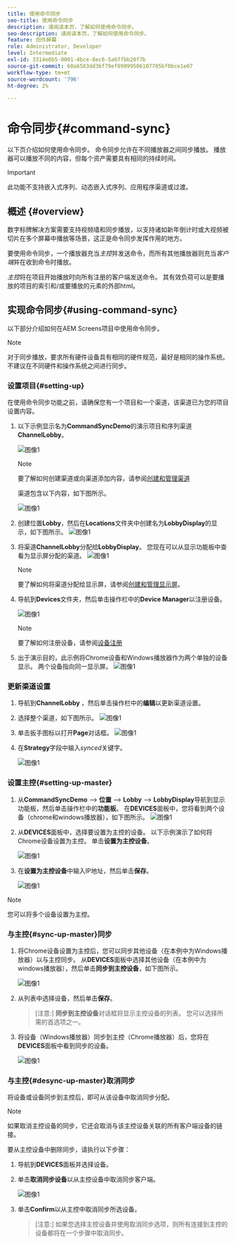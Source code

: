 ```yaml
---
title: 使用命令同步
seo-title: 使用命令同步
description: 请阅读本页，了解如何使用命令同步。
seo-description: 请阅读本页，了解如何使用命令同步。
feature: 创作屏幕
role: Administrator, Developer
level: Intermediate
exl-id: 3314e0b5-0001-4bce-8ec6-5a6ffbb20f7b
source-git-commit: 60a6583dd3bf79ef09099506107705bf0bce1e07
workflow-type: tm+mt
source-wordcount: '796'
ht-degree: 2%

---
```


# 命令同步{#command-sync}

以下页介绍如何使用命令同步。 命令同步允许在不同播放器之间同步播放。 播放器可以播放不同的内容，但每个资产需要具有相同的持续时间。

>[!IMPORTANT]
>
>此功能不支持嵌入式序列、动态嵌入式序列、应用程序渠道或过渡。

## 概述 {#overview}

数字标牌解决方案需要支持视频墙和同步播放，以支持诸如新年倒计时或大视频被切片在多个屏幕中播放等场景，这正是命令同步发挥作用的地方。

要使用命令同步，一个播放器充当&#x200B;*主控*&#x200B;并发送命令，而所有其他播放器则充当&#x200B;*客户端*&#x200B;并在收到命令时播放。

*主控*&#x200B;将在项目开始播放时向所有注册的客户端发送命令。 其有效负荷可以是要播放的项目的索引和/或要播放的元素的外部html。

## 实现命令同步{#using-command-sync}

以下部分介绍如何在AEM Screens项目中使用命令同步。

>[!NOTE]
>
>对于同步播放，要求所有硬件设备具有相同的硬件规范，最好是相同的操作系统。 不建议在不同硬件和操作系统之间进行同步。

### 设置项目{#setting-up}

在使用命令同步功能之前，请确保您有一个项目和一个渠道，该渠道已为您的项目设置内容。

1. 以下示例显示名为&#x200B;**CommandSyncDemo**&#x200B;的演示项目和序列渠道&#x200B;**ChannelLobby**。

   ![图像1](assets/command-sync/command-sync1-1.png)

   >[!NOTE]
   >
   >要了解如何创建渠道或向渠道添加内容，请参阅[创建和管理渠道](/help/user-guide/managing-channels.md)

   渠道包含以下内容，如下图所示。

   ![图像1](assets/command-sync/command-sync2-1.png)

1. 创建位置&#x200B;**Lobby**，然后在&#x200B;**Locations**&#x200B;文件夹中创建名为&#x200B;**LobbyDisplay**的显示，如下图所示。
   ![图像1](assets/command-sync/command-sync3-1.png)

1. 将渠道&#x200B;**ChannelLobby**&#x200B;分配给&#x200B;**LobbyDisplay**。 您现在可以从显示功能板中查看为显示屏分配的渠道。
   ![图像1](assets/command-sync/command-sync4-1.png)

   >[!NOTE]
   >
   >要了解如何将渠道分配给显示屏，请参阅[创建和管理显示屏](/help/user-guide/managing-displays.md)。

1. 导航到&#x200B;**Devices**&#x200B;文件夹，然后单击操作栏中的&#x200B;**Device Manager**&#x200B;以注册设备。

   ![图像1](assets/command-sync5.png)

   >[!NOTE]
   >
   >要了解如何注册设备，请参阅[设备注册](/help/user-guide/device-registration.md)

1. 出于演示目的，此示例将Chrome设备和Windows播放器作为两个单独的设备显示。 两个设备指向同一显示屏。
   ![图像1](assets/command-sync6.png)

### 更新渠道设置

1. 导航到&#x200B;**ChannelLobby** ，然后单击操作栏中的&#x200B;**编辑**&#x200B;以更新渠道设置。

1. 选择整个渠道，如下图所示。
   ![图像1](assets/command-sync/command-sync7-1.png)

1. 单击扳手图标以打开&#x200B;**Page**对话框。
   ![图像1](assets/command-sync/command-sync8-1.png)

1. 在&#x200B;**Strategy**&#x200B;字段中输入&#x200B;*synced*&#x200B;关键字。

   ![图像1](assets/command-sync/command-sync9-1.png)


### 设置主控{#setting-up-master}

1. 从&#x200B;**CommandSyncDemo** —> **位置** —> **Lobby** —> **LobbyDisplay**&#x200B;导航到显示功能板，然后单击操作栏中的&#x200B;**功能板**。
在**DEVICES**面板中，您将看到两个设备（chrome和windows播放器），如下图所示。
   ![图像1](assets/command-sync/command-sync10-1.png)

1. 从&#x200B;**DEVICES**&#x200B;面板中，选择要设置为主控的设备。 以下示例演示了如何将Chrome设备设置为主控。 单击&#x200B;**设置为主控设备**。

   ![图像1](assets/command-sync/command-sync11-1.png)

1. 在&#x200B;**设置为主控设备**&#x200B;中输入IP地址，然后单击&#x200B;**保存**。

   ![图像1](assets/command-sync/command-sync12-1.png)

>[!NOTE]
>
>您可以将多个设备设置为主控。

### 与主控{#sync-up-master}同步

1. 将Chrome设备设置为主控后，您可以同步其他设备（在本例中为Windows播放器）以与主控同步。
从**DEVICES**&#x200B;面板中选择其他设备（在本例中为windows播放器），然后单击&#x200B;**同步到主控设备**，如下图所示。

   ![图像1](assets/command-sync/command-sync13-1.png)

1. 从列表中选择设备，然后单击&#x200B;**保存**。

   >[注意:]
   > **同步到主控设备**&#x200B;对话框将显示主控设备的列表。 您可以选择所需的首选项之一。

1. 将设备（Windows播放器）同步到主控（Chrome播放器）后，您将在&#x200B;**DEVICES**&#x200B;面板中看到同步的设备。

   ![图像1](assets/command-sync/command-sync14-1.png)

### 与主控{#desync-up-master}取消同步

将设备或设备同步到主控后，即可从该设备中取消同步分配。

>[!NOTE]
>
>如果取消主控设备的同步，它还会取消与该主控设备关联的所有客户端设备的链接。

要从主控设备中删除同步，请执行以下步骤：

1. 导航到&#x200B;**DEVICES**&#x200B;面板并选择设备。

1. 单击&#x200B;**取消同步设备**&#x200B;以从主控设备中取消同步客户端。

   ![图像1](assets/command-sync/command-sync15-1.png)

1. 单击&#x200B;**Confirm**&#x200B;以从主控中取消同步所选设备。

   >[注意:]
   > 如果您选择主控设备并使用取消同步选项，则所有连接到主控的设备都将在一个步骤中取消同步。

